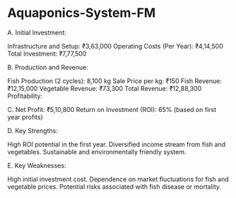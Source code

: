 # Aquaponics-System-FM
A. Initial Investment:

Infrastructure and Setup: ₹3,63,000
Operating Costs (Per Year): ₹4,14,500
Total Investment: ₹7,77,500

B. Production and Revenue:

Fish Production (2 cycles): 8,100 kg
Sale Price per kg: ₹150
Fish Revenue: ₹12,15,000
Vegetable Revenue: ₹73,300
Total Revenue: ₹12,88,300
Profitability:

C. Net Profit: ₹5,10,800
Return on Investment (ROI): 65% (based on first year profits)

D. Key Strengths:

High ROI potential in the first year.
Diversified income stream from fish and vegetables.
Sustainable and environmentally friendly system.

E. Key Weaknesses:

High initial investment cost.
Dependence on market fluctuations for fish and vegetable prices.
Potential risks associated with fish disease or mortality.
